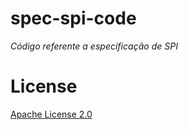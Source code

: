 # spec-spi-code
_Código referente a especificação de SPI_

# License

[Apache License 2.0](https://github.com/nubank/spec-spi-code/blob/master/LICENSE)

